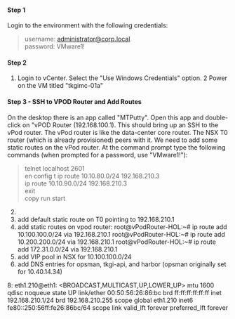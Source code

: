 #### **Step 1**
Login to the environment with the following credentials:
  >username:  administrator@corp.local  
  password:  VMware1!
  
  
#### **Step 2**
1. Login to vCenter. Select the "Use Windows Credentials" option.
2  Power on the VM titled "tkgimc-01a"

#### **Step 3 - SSH to VPOD Router and Add Routes**
On the desktop there is an app called "MTPutty".  Open this app and double-click on "vPOD Router (192.168.100.1).  This should bring up an SSH to the vPod router.  The vPod router is like the data-center core router.  The NSX T0 router (which is already provisioned) peers with it.  We need to add some static routes on the vPod router.  At the command prompt type the following commands (when prompted for a password, use "VMware1!"):

  >telnet localhost 2601  
  en 
  config t
  ip route 10.10.80.0/24 192.168.210.3  
  ip route 10.10.90.0/24 192.168.210.3  
  exit  
  copy run start  
  

  
  
2.  
1.  add default static route on T0 pointing to 192.168.210.1
2.  add static routes on vpod router:
root@vPodRouter-HOL:~# ip route add 10.100.100.0/24 via 192.168.210.1
root@vPodRouter-HOL:~# ip route add 10.200.200.0/24 via 192.168.210.1
root@vPodRouter-HOL:~# ip route add 172.31.0.0/24 via 192.168.210.1
3.  add VIP pool in NSX for 10.100.100.0/24
4.  add DNS entries for opsman, tkgi-api, and harbor
(opsman originally set for 10.40.14.34)


8: eth1.210@eth1: <BROADCAST,MULTICAST,UP,LOWER_UP> mtu 1600 qdisc noqueue state UP
    link/ether 00:50:56:26:86:bc brd ff:ff:ff:ff:ff:ff
    inet 192.168.210.1/24 brd 192.168.210.255 scope global eth1.210
    inet6 fe80::250:56ff:fe26:86bc/64 scope link
       valid_lft forever preferred_lft forever
